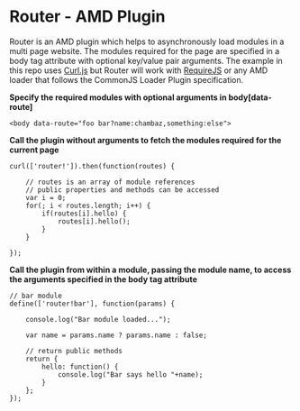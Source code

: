 Router - AMD Plugin
===================

Router is an AMD plugin which helps to asynchronously load modules in a multi page website. The modules required for the page are specified in a body tag attribute with optional key/value pair arguments. The example in this repo uses [Curl.js](https://github.com/cujojs/curl) but Router will work with [RequireJS](http://requirejs.org/) or any AMD loader that follows the CommonJS Loader Plugin specification.

**Specify the required modules with optional arguments in body[data-route]** 
	
	<body data-route="foo bar?name:chambaz,something:else">
	
**Call the plugin without arguments to fetch the modules required for the current page**
	
	curl(['router!']).then(function(routes) {
		
		// routes is an array of module references
		// public properties and methods can be accessed
		var i = 0;
		for(; i < routes.length; i++) {
			if(routes[i].hello) {
				routes[i].hello();
			}
		}
		
	});
	
**Call the plugin from within a module, passing the module name, to access the arguments specified in the body tag attribute** 
	
	// bar module
	define(['router!bar'], function(params) {
		
		console.log("Bar module loaded...");
	
		var name = params.name ? params.name : false;
		
		// return public methods
		return {
			hello: function() {
				console.log("Bar says hello "+name);
			}
		};
	});